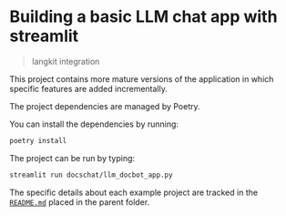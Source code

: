 # Building a basic LLM chat app with streamlit
> langkit integration

This project contains more mature versions of the application in which specific features are added incrementally.

The project dependencies are managed by Poetry.

You can install the dependencies by running:

```bash
poetry install
```

The project can be run by typing:

```bash
streamlit run docschat/llm_docbot_app.py
```

The specific details about each example project are tracked in the [`README.md`](../README.md) placed in the parent folder.